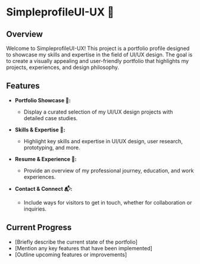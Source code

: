# SimpleprofileUI-UX 🎨

## Overview

Welcome to SimpleprofileUI-UX! This project is a portfolio profile designed to showcase my skills and expertise in the field of UI/UX design. The goal is to create a visually appealing and user-friendly portfolio that highlights my projects, experiences, and design philosophy.

## Features

- **Portfolio Showcase 🌟:**
  - Display a curated selection of my UI/UX design projects with detailed case studies.

- **Skills & Expertise 🚀:**
  - Highlight key skills and expertise in UI/UX design, user research, prototyping, and more.

- **Resume & Experience 📄:**
  - Provide an overview of my professional journey, education, and work experiences.

- **Contact & Connect 📬:**
  - Include ways for visitors to get in touch, whether for collaboration or inquiries.

## Current Progress

- [Briefly describe the current state of the portfolio]
- [Mention any key features that have been implemented]
- [Outline upcoming features or improvements]
